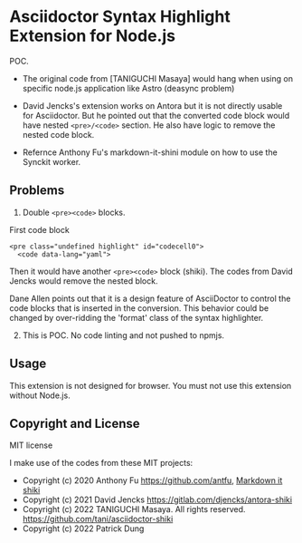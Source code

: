 # Asciidoctor Syntax Highlight Extension for Node.js

POC.

- The original code from [TANIGUCHI Masaya]
would hang when using on specific node.js application like Astro (deasync problem)

- David Jencks's extension works on Antora but it is not directly usable for Asciidoctor.
  But he pointed out that the converted code block would have nested ```<pre>/<code>``` section.
  He also have logic to remove the nested code block.

- Refernce Anthony Fu's markdown-it-shini module on how to use the Synckit worker.

## Problems

1. Double ```<pre><code>``` blocks.

First code block

```
<pre class="undefined highlight" id="codecell0">
  <code data-lang="yaml">
```

Then it would have another ```<pre><code>``` block (shiki).
The codes from David Jencks would remove the nested block.

Dane Allen points out that it is a design feature of AsciiDoctor
to control the code blocks that is inserted in the conversion.
This behavior could be changed by over-ridding the 'format' class of the syntax highlighter.

2. This is POC. No code linting and not pushed to npmjs.

## Usage

This extension is not designed for browser.
You must not use this extension without Node.js.

## Copyright and License

MIT license

I make use of the codes from these MIT projects:

- Copyright (c) 2020 Anthony Fu <https://github.com/antfu>, [Markdown it shiki](https://github.com/antfu/markdown-it-shiki)
- Copyright (c) 2021 David Jencks <https://gitlab.com/djencks/antora-shiki>
- Copyright (c) 2022 TANIGUCHI Masaya. All rights reserved. <https://github.com/tani/asciidoctor-shiki>
- Copyright (c) 2022 Patrick Dung
